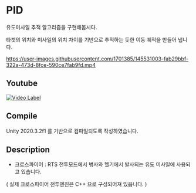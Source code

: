 # PID

유도미사일 추적 알고리즘을 구현해봅시다.

타겟의 위치와 미사일의 위치 차이를 기반으로 추적하는 듯한 이동 궤적을 만들어 냅니다.

https://user-images.githubusercontent.com/1701385/145531003-fab29bbf-322a-473d-8fce-590ce7fab9fd.mp4

## Youtube

[![Video Label](https://img.youtube.com/vi/IXtbk1BtUIA/0.jpg)](https://youtu.be/IXtbk1BtUIA)

## Compile

Unity 2020.3.2f1 를 기반으로 컴파일되도록 작성하였습니다.

## Description

- 크로스파이어 : RTS 전투모드에서 병사와 헬기에서 발사되는 유도 미사일에 사용되고 있습니다.

( 실제 크로스파이어 전투엔진은 C++ 으로 구성되어져 있읍니다. )
